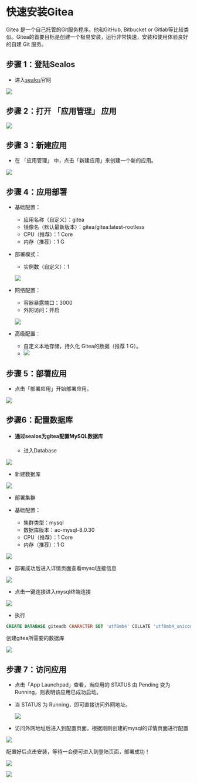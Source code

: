 # 快速安装Gitea

Gitea 是一个自己托管的Git服务程序。他和GitHub, Bitbucket or Gitlab等比较类似。Gitea的首要目标是创建一个极易安装，运行非常快速，安装和使用体验良好的自建 Git 服务。

## 步骤 1：登陆Sealos

- 进入[sealos](https://cloud.sealos.io/)官网

![](../images/gitea-0.png)

## 步骤 2：打开 「应用管理」 应用

![](../images/gitea-1.png)

## 步骤 3：新建应用

- 在 「应用管理」 中，点击「新建应用」来创建一个新的应用。

![](../images/gitea-2.png)

## 步骤 4：应用部署

- 基础配置：

  - 应用名称（自定义）：gitea
  - 镜像名（默认最新版本）：gitea/gitea:latest-rootless
  - CPU（推荐）：1 Core
  - 内存（推荐）：1 G

- 部署模式：

  - 实例数（自定义）：1

  ![](../images/gitea-3.png)

- 网络配置：

  - 容器暴露端口：3000
  - 外网访问：开启

  ![](../images/gitea-4.png)

- 高级配置：
  - 自定义本地存储，持久化 Gitea的数据（推荐 1 G）。
  - ![](../images/gitea-5.png)

## 步骤 5：部署应用

- 点击「部署应用」开始部署应用。

![](../images/gitea-6.png)

## 步骤6：配置数据库

- #### 通过sealos为gitea配置MySQL数据库

  - 进入Database

![](../images/gitea-9.png)

- 新建数据库

![](../images/gitea-10.png)

- 部署集群

- 基础配置：

  - 集群类型：mysql
  - 数据库版本：ac-mysql-8.0.30
  - CPU（推荐）：1 Core
  - 内存（推荐）：1 G

  

![](../images/gitea-11.png)

- 部署成功后进入详情页面查看mysql连接信息

![](../images/gitea-12.png)

- 点击一键连接进入mysql终端连接

  

![](../images/gitea-13.png)

- 执行

```sql
CREATE DATABASE giteadb CHARACTER SET 'utf8mb4' COLLATE 'utf8mb4_unicode_ci';
```

创建gitea所需要的数据库

![](../images/gitea-14.png)

## 步骤 7：访问应用

- 点击「App Launchpad」查看，当应用的 STATUS 由 Pending 变为 Running，则表明该应用已成功启动。

- 当 STATUS 为 Running，即可直接访问外网地址。

  ![](../images/gitea-7.png)

  

- 访问外网地址后进入到配置页面，根据刚刚创建的mysql的详情页面进行配置

  

![](../images/gitea-15.png)

配置好后点击安装，等待一会便可进入到登陆页面，部署成功！

![](../images/gitea-16.png)

![](../images/gitea-17.png)

